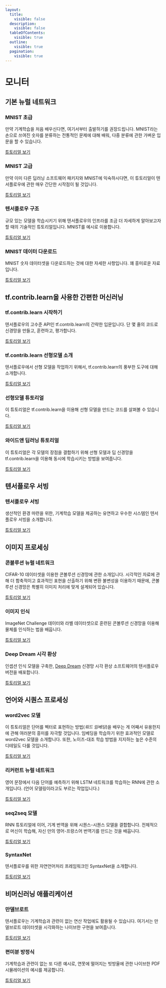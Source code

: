 ```yaml
---
layout:
  title:
    visible: false
  description:
    visible: false
  tableOfContents:
    visible: true
  outline:
    visible: true
  pagination:
    visible: true
---
```


# 모니터

## 기본 뉴럴 네트워크

### MNIST 초급

만약 기계학습을 처음 배우신다면, 여기서부터 출발하기를 권장드립니다. MNIST라는 손으로 쓰여진 숫자를 분류하는 전통적인 문제에 대해 배워, 다중 분류에 관한 가벼운 입문을 할 수 있습니다.

[튜토리얼 보기](mnist/beginners/index.md)

### MNIST 고급

만약 이미 다른 딥러닝 소프트웨어 패키지와 MNIST에 익숙하시다면, 이 튜토리얼이 텐서플로우에 관한 매우 간단한 시작점이 될 것입니다.

[튜토리얼 보기](mnist/pros/index.md)

### 텐서플로우 구조

규모 있는 모델을 학습시키기 위해 텐서플로우의 인프라를 조금 더 자세하게 알아보고자 할 때의 기술적인 튜토리얼입니다. MNIST를 예시로 이용합니다.

[튜토리얼 보기](mnist/tf/index.md)

### MNIST 데이터 다운로드

MNIST 숫자 데이터셋을 다운로드하는 것에 대한 자세한 사항입니다. 꽤 흥미로운 자료입니다.

[튜토리얼 보기](mnist/download/index.md)

## tf.contrib.learn을 사용한 간편한 머신러닝

### tf.contrib.learn 시작하기

텐서플로우의 고수준 API인 tf.contrib.learn의 간략한 입문입니다. 단 몇 줄의 코드로 신경망을 만들고, 훈련하고, 평가합니다.

[튜토리얼 보기](tflearn/index.md)

### tf.contrib.learn 선형모델 소개

텐서플로우에서 선형 모델을 작업하기 위해서, tf.contrib.learn의 풍부한 도구에 대해 소개합니다.

[튜토리얼 보기](linear/overview.md)

### 선형모델 튜토리얼

이 튜토리얼은 tf.contrib.learn을 이용해 선형 모델을 만드는 코드를 살펴볼 수 있습니다.

[튜토리얼 보기](wide/index.md)

### 와이드앤 딥러닝 튜토리얼

이 튜토리얼은 각 모델의 장점을 결합하기 위해 선형 모델과 딥 신경망을 tf.contrib.learn을 이용해 동시에 학습시키는 방법을 보여줍니다.

[튜토리얼 보기](wide\_and\_deep/index.md)

## 텐서플로우 서빙

### 텐서플로우 서빙

생산적인 환경 마련을 위한, 기계학습 모델을 제공하는 유연하고 우수한 시스템인 텐서플로우 서빙을 소개합니다.

[튜토리얼 보기](tfserve/index.md)

## 이미지 프로세싱

### 콘볼루션 뉴럴 네트워크

CIFAR-10 데이터셋을 이용한 콘볼루션 신경망에 관한 소개입니다. 시각적인 자료에 관해 더 함축적이고 효과적인 표현을 산출하기 위해 변환 불변성을 이용하기 때문에, 콘볼루션 신경망은 특별히 이미지 처리에 맞게 설계되어 있습니다.

[튜토리얼 보기](deep\_cnn/index.md)

### 이미지 인식

ImageNet Challenge 데이터와 라벨 데이터셋으로 훈련된 콘볼루션 신경망을 이용해 물체를 인식하는 법을 배웁니다.

[튜토리얼 보기](image\_recognition/index.md)

### Deep Dream 시각 환상

인셉션 인식 모델을 구축한, [Deep Dream](https://github.com/google/deepdream) 신경망 시각 환상 소프트웨어의 텐서플로우 버전을 배포합니다.

[튜토리얼 보기](https://www.tensorflow.org/code/tensorflow/examples/tutorials/deepdream/deepdream.ipynb)

## 언어와 시퀀스 프로세싱

### word2vec 모델

이 튜토리얼은 단어를 벡터로 표현하는 방법(_워드 임베딩_)을 배우는 게 어째서 유용한지에 관해 여러분의 흥미를 자극할 것입니다. 임베딩을 학습하기 위한 효과적인 모델로 word2vec 모델을 소개합니다. 또한, 노이즈-대조 학습 방법을 지지하는 높은 수준의 디테일도 다룰 것입니다.

[튜토리얼 보기](word2vec/index.md)

### 리커런트 뉴럴 네트워크

영어 문장에서 다음 단어를 예측하기 위해 LSTM 네트워크를 학습하는 RNN에 관한 소개입니다. (언어 모델링이라고도 부르는 작업입니다.)

[튜토리얼 보기](recurrent/index.md)

### seq2seq 모델

RNN 튜토리얼에 이어, 기계 번역을 위해 시퀀스-시퀀스 모델을 결합합니다. 전체적으로 머신이 학습해, 자신 만의 영어-프랑스어 번역기를 만드는 것을 배웁니다.

[튜토리얼 보기](seq2seq/index.md)

### SyntaxNet

텐서플로우를 위한 자연언어처리 프레임워크인 SyntaxNet을 소개합니다.

[튜토리얼 보기](syntaxnet/index.md)

## 비머신러닝 애플리케이션

### 만델브로트

텐서플로우는 기계학습과 관련이 없는 연산 작업에도 활용될 수 있습니다. 여기서는 만델브로트 데이터셋을 시각화하는 나이브한 구현을 보여줍니다.

[튜토리얼 보기](mandelbrot/index.md)

### 편미분 방정식

기계학습과 관련이 없는 또 다른 예시로, 연못에 떨어지는 빗방울에 관한 나이브한 PDF 시뮬레이션의 예시를 제공합니다.

[튜토리얼 보기](pdes/index.md)
